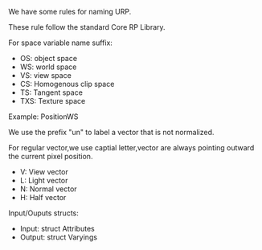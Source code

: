 We have some rules for naming URP.

These rule follow the standard Core RP Library.

For space variable name suffix:

+ OS: object space
+ WS: world space
+ VS: view space
+ CS: Homogenous clip space
+ TS: Tangent space
+ TXS: Texture space

Example: PositionWS

We use the prefix "un" to label a vector that is not normalized.

For regular vector,we use captial letter,vector are always pointing outward the current pixel position.

+ V: View vector
+ L: Light vector
+ N: Normal vector
+ H: Half vector

Input/Ouputs structs:

+ Input: struct Attributes
+ Output: struct Varyings

